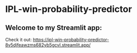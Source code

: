 # IPL-win-probability-predictor

## Welcome to my Streamlit app: 
Check it out: https://ipl-win-probability-predictor-8v5djfeawzms682yb5gcvl.streamlit.app/
